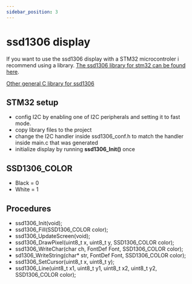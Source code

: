 ```yaml
---
sidebar_position: 3
---
```


# ssd1306 display

If you want to use the ssd1306 display with a STM32 microcontroler i recommend using a library. [The ssd1306 library for stm32 can be found here](https://github.com/afiskon/stm32-ssd1306).

[Other general C library for ssd1306](https://github.com/Matiasus/SSD1306)

## STM32 setup

- config I2C by enabling one of I2C peripherals and setting it to fast mode.
- copy library files to the project
- change the I2C handler inside ssd1306_conf.h to match the handler inside main.c that was generated
- initialize display by running **ssd1306_Init()** once

## SSD1306_COLOR
- Black = 0
- White = 1

## Procedures

- ssd1306_Init(void);
- ssd1306_Fill(SSD1306_COLOR color);
- ssd1306_UpdateScreen(void);
- ssd1306_DrawPixel(uint8_t x, uint8_t y, SSD1306_COLOR color);
- ssd1306_WriteChar(char ch, FontDef Font, SSD1306_COLOR color);
- sd1306_WriteString(char* str, FontDef Font, SSD1306_COLOR color);
- ssd1306_SetCursor(uint8_t x, uint8_t y);
- ssd1306_Line(uint8_t x1, uint8_t y1, uint8_t x2, uint8_t y2, SSD1306_COLOR color);
